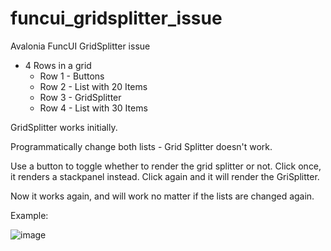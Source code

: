 # funcui_gridsplitter_issue
Avalonia FuncUI GridSplitter issue

- 4 Rows in a grid
  - Row 1 - Buttons
  - Row 2 - List with 20 Items
  - Row 3 - GridSplitter
  - Row 4 - List with 30 Items
  
GridSplitter works initially.

Programmatically change both lists - Grid Splitter doesn't work.

Use a button to toggle whether to render the grid splitter or not.
Click once, it renders a stackpanel instead. Click again and it will render the GriSplitter.

Now it works again, and will work no matter if the lists are changed again.

Example:

![image](https://github.com/sharp-fsh/funcui_gridsplitter_issue/blob/master/GridSplitterIssue.gif)





